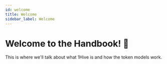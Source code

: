 ```yaml
---
id: welcome
title: Welcome
sidebar_label: Welcome
---
```


# Welcome to the Handbook! 🎉

This is where we'll talk about what 1Hive is and how the token models work.
